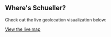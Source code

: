 ## Where's Schueller?

Check out the live geolocation visualization below:

[View the live map](barmap_visualization.html)
